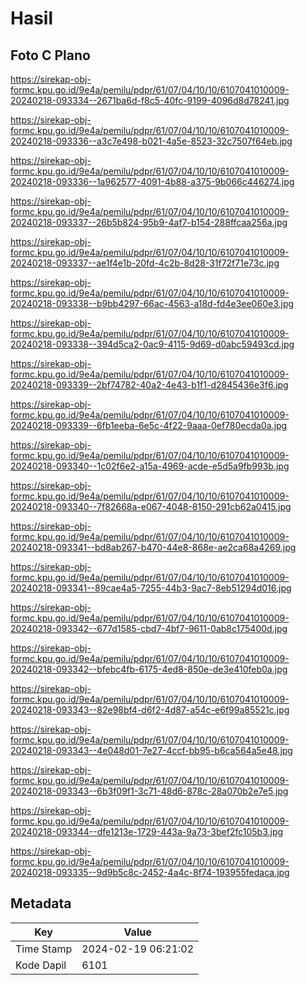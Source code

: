 # Hasil

## Foto C Plano

https://sirekap-obj-formc.kpu.go.id/9e4a/pemilu/pdpr/61/07/04/10/10/6107041010009-20240218-093334--2671ba6d-f8c5-40fc-9199-4096d8d78241.jpg

https://sirekap-obj-formc.kpu.go.id/9e4a/pemilu/pdpr/61/07/04/10/10/6107041010009-20240218-093336--a3c7e498-b021-4a5e-8523-32c7507f64eb.jpg

https://sirekap-obj-formc.kpu.go.id/9e4a/pemilu/pdpr/61/07/04/10/10/6107041010009-20240218-093336--1a962577-4091-4b88-a375-9b066c446274.jpg

https://sirekap-obj-formc.kpu.go.id/9e4a/pemilu/pdpr/61/07/04/10/10/6107041010009-20240218-093337--26b5b824-95b9-4af7-b154-288ffcaa256a.jpg

https://sirekap-obj-formc.kpu.go.id/9e4a/pemilu/pdpr/61/07/04/10/10/6107041010009-20240218-093337--ae1f4e1b-20fd-4c2b-8d28-31f72f71e73c.jpg

https://sirekap-obj-formc.kpu.go.id/9e4a/pemilu/pdpr/61/07/04/10/10/6107041010009-20240218-093338--b9bb4297-66ac-4563-a18d-fd4e3ee060e3.jpg

https://sirekap-obj-formc.kpu.go.id/9e4a/pemilu/pdpr/61/07/04/10/10/6107041010009-20240218-093338--394d5ca2-0ac9-4115-9d69-d0abc59493cd.jpg

https://sirekap-obj-formc.kpu.go.id/9e4a/pemilu/pdpr/61/07/04/10/10/6107041010009-20240218-093339--2bf74782-40a2-4e43-b1f1-d2845436e3f6.jpg

https://sirekap-obj-formc.kpu.go.id/9e4a/pemilu/pdpr/61/07/04/10/10/6107041010009-20240218-093339--6fb1eeba-6e5c-4f22-9aaa-0ef780ecda0a.jpg

https://sirekap-obj-formc.kpu.go.id/9e4a/pemilu/pdpr/61/07/04/10/10/6107041010009-20240218-093340--1c02f6e2-a15a-4969-acde-e5d5a9fb993b.jpg

https://sirekap-obj-formc.kpu.go.id/9e4a/pemilu/pdpr/61/07/04/10/10/6107041010009-20240218-093340--7f82668a-e067-4048-8150-291cb62a0415.jpg

https://sirekap-obj-formc.kpu.go.id/9e4a/pemilu/pdpr/61/07/04/10/10/6107041010009-20240218-093341--bd8ab267-b470-44e8-868e-ae2ca68a4269.jpg

https://sirekap-obj-formc.kpu.go.id/9e4a/pemilu/pdpr/61/07/04/10/10/6107041010009-20240218-093341--89cae4a5-7255-44b3-9ac7-8eb51294d016.jpg

https://sirekap-obj-formc.kpu.go.id/9e4a/pemilu/pdpr/61/07/04/10/10/6107041010009-20240218-093342--677d1585-cbd7-4bf7-9611-0ab8c175400d.jpg

https://sirekap-obj-formc.kpu.go.id/9e4a/pemilu/pdpr/61/07/04/10/10/6107041010009-20240218-093342--bfebc4fb-6175-4ed8-850e-de3e410feb0a.jpg

https://sirekap-obj-formc.kpu.go.id/9e4a/pemilu/pdpr/61/07/04/10/10/6107041010009-20240218-093343--82e98bf4-d6f2-4d87-a54c-e6f99a85521c.jpg

https://sirekap-obj-formc.kpu.go.id/9e4a/pemilu/pdpr/61/07/04/10/10/6107041010009-20240218-093343--4e048d01-7e27-4ccf-bb95-b6ca564a5e48.jpg

https://sirekap-obj-formc.kpu.go.id/9e4a/pemilu/pdpr/61/07/04/10/10/6107041010009-20240218-093343--6b3f09f1-3c71-48d6-878c-28a070b2e7e5.jpg

https://sirekap-obj-formc.kpu.go.id/9e4a/pemilu/pdpr/61/07/04/10/10/6107041010009-20240218-093344--dfe1213e-1729-443a-9a73-3bef2fc105b3.jpg

https://sirekap-obj-formc.kpu.go.id/9e4a/pemilu/pdpr/61/07/04/10/10/6107041010009-20240218-093335--9d9b5c8c-2452-4a4c-8f74-193955fedaca.jpg


## Metadata

| Key        | Value               |
| ---------- | ------------------- |
| Time Stamp | 2024-02-19 06:21:02 |
| Kode Dapil | 6101                |



